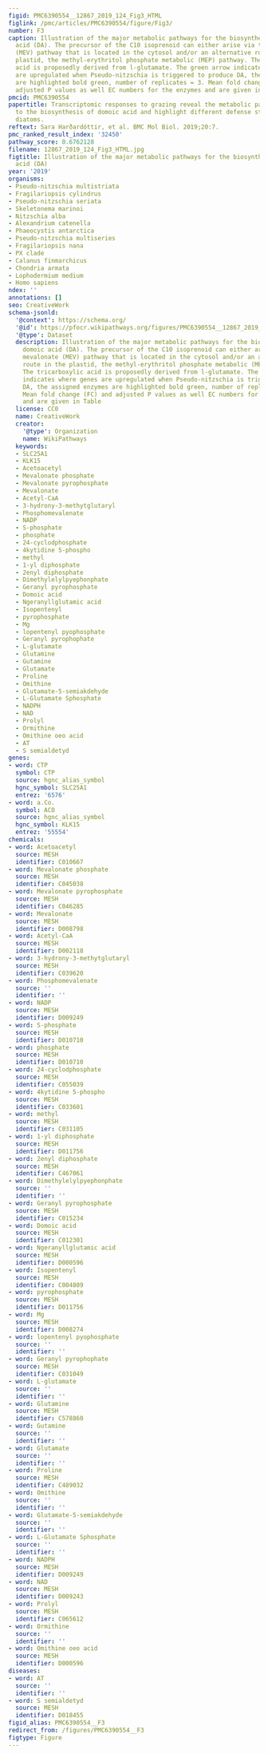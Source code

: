 ```yaml
---
figid: PMC6390554__12867_2019_124_Fig3_HTML
figlink: /pmc/articles/PMC6390554/figure/Fig3/
number: F3
caption: Illustration of the major metabolic pathways for the biosynthesis of domoic
  acid (DA). The precursor of the C10 isoprenoid can either arise via the mevalonate
  (MEV) pathway that is located in the cytosol and/or an alternative route in the
  plastid, the methyl-erythritol phosphate metabolic (MEP) pathway. The tricarboxylic
  acid is proposedly derived from l-glutamate. The green arrow indicates where genes
  are upregulated when Pseudo-nitzschia is triggered to produce DA, the assigned enzymes
  are highlighted bold green, number of replicates = 3. Mean fold change (FC) and
  adjusted P values as well EC numbers for the enzymes and are given in Table
pmcid: PMC6390554
papertitle: Transcriptomic responses to grazing reveal the metabolic pathway leading
  to the biosynthesis of domoic acid and highlight different defense strategies in
  diatoms.
reftext: Sara Harðardóttir, et al. BMC Mol Biol. 2019;20:7.
pmc_ranked_result_index: '32450'
pathway_score: 0.6762128
filename: 12867_2019_124_Fig3_HTML.jpg
figtitle: Illustration of the major metabolic pathways for the biosynthesis of domoic
  acid (DA)
year: '2019'
organisms:
- Pseudo-nitzschia multistriata
- Fragilariopsis cylindrus
- Pseudo-nitzschia seriata
- Skeletonema marinoi
- Nitzschia alba
- Alexandrium catenella
- Phaeocystis antarctica
- Pseudo-nitzschia multiseries
- Fragilariopsis nana
- PX clade
- Calanus finmarchicus
- Chondria armata
- Lophodermium medium
- Homo sapiens
ndex: ''
annotations: []
seo: CreativeWork
schema-jsonld:
  '@context': https://schema.org/
  '@id': https://pfocr.wikipathways.org/figures/PMC6390554__12867_2019_124_Fig3_HTML.html
  '@type': Dataset
  description: Illustration of the major metabolic pathways for the biosynthesis of
    domoic acid (DA). The precursor of the C10 isoprenoid can either arise via the
    mevalonate (MEV) pathway that is located in the cytosol and/or an alternative
    route in the plastid, the methyl-erythritol phosphate metabolic (MEP) pathway.
    The tricarboxylic acid is proposedly derived from l-glutamate. The green arrow
    indicates where genes are upregulated when Pseudo-nitzschia is triggered to produce
    DA, the assigned enzymes are highlighted bold green, number of replicates = 3.
    Mean fold change (FC) and adjusted P values as well EC numbers for the enzymes
    and are given in Table
  license: CC0
  name: CreativeWork
  creator:
    '@type': Organization
    name: WikiPathways
  keywords:
  - SLC25A1
  - KLK15
  - Acetoacetyl
  - Mevalonate phosphate
  - Mevalonate pyrophosphate
  - Mevalonate
  - Acetyl-CaA
  - 3-hydrony-3-methytglutaryl
  - Phosphomevalenate
  - NADP
  - S-phosphate
  - phosphate
  - 24-cyclodphosphate
  - 4kytidine 5-phospho
  - methyl
  - 1-yl diphosphate
  - 2enyl diphosphate
  - Dimethylelylpyephonphate
  - Geranyl pyrophosphate
  - Domoic acid
  - Ngeranyllglutamic acid
  - Isopentenyl
  - pyrophosphate
  - Mg
  - lopentenyl pyophosphate
  - Geranyl pyrophophate
  - L-glutamate
  - Glutamine
  - Gutamine
  - Glutamate
  - Proline
  - Omithine
  - Glutamate-5-semiakdehyde
  - L-Glutamate Sphosphate
  - NADPH
  - NAD
  - Prolyl
  - Ormithine
  - Omithine oeo acid
  - AT
  - S semialdetyd
genes:
- word: CTP
  symbol: CTP
  source: hgnc_alias_symbol
  hgnc_symbol: SLC25A1
  entrez: '6576'
- word: a.Co.
  symbol: ACO
  source: hgnc_alias_symbol
  hgnc_symbol: KLK15
  entrez: '55554'
chemicals:
- word: Acetoacetyl
  source: MESH
  identifier: C010667
- word: Mevalonate phosphate
  source: MESH
  identifier: C045038
- word: Mevalonate pyrophosphate
  source: MESH
  identifier: C046285
- word: Mevalonate
  source: MESH
  identifier: D008798
- word: Acetyl-CaA
  source: MESH
  identifier: D002118
- word: 3-hydrony-3-methytglutaryl
  source: MESH
  identifier: C039620
- word: Phosphomevalenate
  source: ''
  identifier: ''
- word: NADP
  source: MESH
  identifier: D009249
- word: S-phosphate
  source: MESH
  identifier: D010710
- word: phosphate
  source: MESH
  identifier: D010710
- word: 24-cyclodphosphate
  source: MESH
  identifier: C055039
- word: 4kytidine 5-phospho
  source: MESH
  identifier: C033601
- word: methyl
  source: MESH
  identifier: C031105
- word: 1-yl diphosphate
  source: MESH
  identifier: D011756
- word: 2enyl diphosphate
  source: MESH
  identifier: C467061
- word: Dimethylelylpyephonphate
  source: ''
  identifier: ''
- word: Geranyl pyrophosphate
  source: MESH
  identifier: C015234
- word: Domoic acid
  source: MESH
  identifier: C012301
- word: Ngeranyllglutamic acid
  source: MESH
  identifier: D000596
- word: Isopentenyl
  source: MESH
  identifier: C004809
- word: pyrophosphate
  source: MESH
  identifier: D011756
- word: Mg
  source: MESH
  identifier: D008274
- word: lopentenyl pyophosphate
  source: ''
  identifier: ''
- word: Geranyl pyrophophate
  source: MESH
  identifier: C031049
- word: L-glutamate
  source: ''
  identifier: ''
- word: Glutamine
  source: MESH
  identifier: C578860
- word: Gutamine
  source: ''
  identifier: ''
- word: Glutamate
  source: ''
  identifier: ''
- word: Proline
  source: MESH
  identifier: C489032
- word: Omithine
  source: ''
  identifier: ''
- word: Glutamate-5-semiakdehyde
  source: ''
  identifier: ''
- word: L-Glutamate Sphosphate
  source: ''
  identifier: ''
- word: NADPH
  source: MESH
  identifier: D009249
- word: NAD
  source: MESH
  identifier: D009243
- word: Prolyl
  source: MESH
  identifier: C065612
- word: Ormithine
  source: ''
  identifier: ''
- word: Omithine oeo acid
  source: MESH
  identifier: D000596
diseases:
- word: AT
  source: ''
  identifier: ''
- word: S semialdetyd
  source: MESH
  identifier: D018455
figid_alias: PMC6390554__F3
redirect_from: /figures/PMC6390554__F3
figtype: Figure
---
```

